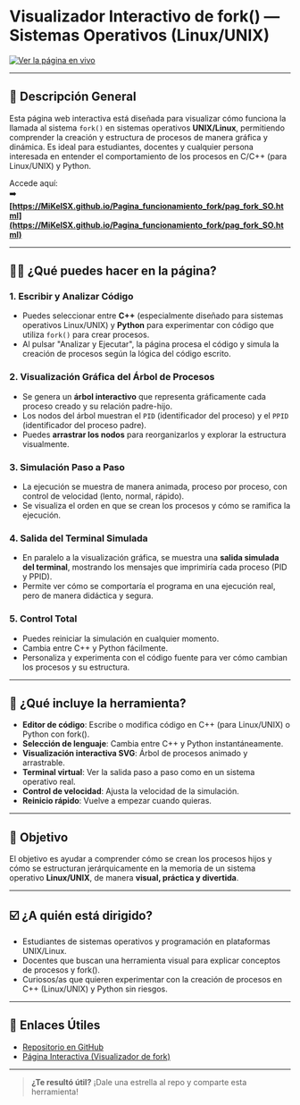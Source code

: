 # Visualizador Interactivo de fork() — Sistemas Operativos (Linux/UNIX)

[![Ver la página en vivo](https://img.shields.io/badge/Página%20Interactiva-Acceder-2563eb?style=for-the-badge&logo=github)](https://MiKelSX.github.io/Pagina_funcionamiento_fork/pag_fork_SO.html)

---

## 🌟 Descripción General

Esta página web interactiva está diseñada para visualizar cómo funciona la llamada al sistema `fork()` en sistemas operativos **UNIX/Linux**, permitiendo comprender la creación y estructura de procesos de manera gráfica y dinámica. Es ideal para estudiantes, docentes y cualquier persona interesada en entender el comportamiento de los procesos en C/C++ (para Linux/UNIX) y Python.

Accede aquí:  
➡️ **[https://MiKelSX.github.io/Pagina_funcionamiento_fork/pag_fork_SO.html](https://MiKelSX.github.io/Pagina_funcionamiento_fork/pag_fork_SO.html)**

---

## 🧑‍💻 ¿Qué puedes hacer en la página?

### 1. **Escribir y Analizar Código**
- Puedes seleccionar entre **C++** (especialmente diseñado para sistemas operativos Linux/UNIX) y **Python** para experimentar con código que utiliza `fork()` para crear procesos.
- Al pulsar "Analizar y Ejecutar", la página procesa el código y simula la creación de procesos según la lógica del código escrito.

### 2. **Visualización Gráfica del Árbol de Procesos**
- Se genera un **árbol interactivo** que representa gráficamente cada proceso creado y su relación padre-hijo.
- Los nodos del árbol muestran el `PID` (identificador del proceso) y el `PPID` (identificador del proceso padre).
- Puedes **arrastrar los nodos** para reorganizarlos y explorar la estructura visualmente.

### 3. **Simulación Paso a Paso**
- La ejecución se muestra de manera animada, proceso por proceso, con control de velocidad (lento, normal, rápido).
- Se visualiza el orden en que se crean los procesos y cómo se ramifica la ejecución.

### 4. **Salida del Terminal Simulada**
- En paralelo a la visualización gráfica, se muestra una **salida simulada del terminal**, mostrando los mensajes que imprimiría cada proceso (PID y PPID).
- Permite ver cómo se comportaría el programa en una ejecución real, pero de manera didáctica y segura.

### 5. **Control Total**
- Puedes reiniciar la simulación en cualquier momento.
- Cambia entre C++ y Python fácilmente.
- Personaliza y experimenta con el código fuente para ver cómo cambian los procesos y su estructura.

---

## 🧰 ¿Qué incluye la herramienta?

- **Editor de código**: Escribe o modifica código en C++ (para Linux/UNIX) o Python con fork().
- **Selección de lenguaje**: Cambia entre C++ y Python instantáneamente.
- **Visualización interactiva SVG**: Árbol de procesos animado y arrastrable.
- **Terminal virtual**: Ver la salida paso a paso como en un sistema operativo real.
- **Control de velocidad**: Ajusta la velocidad de la simulación.
- **Reinicio rápido**: Vuelve a empezar cuando quieras.

---

## 🎯 Objetivo

El objetivo es ayudar a comprender cómo se crean los procesos hijos y cómo se estructuran jerárquicamente en la memoria de un sistema operativo **Linux/UNIX**, de manera **visual, práctica y divertida**.

---

## ☑️ ¿A quién está dirigido?

- Estudiantes de sistemas operativos y programación en plataformas UNIX/Linux.
- Docentes que buscan una herramienta visual para explicar conceptos de procesos y fork().
- Curiosos/as que quieren experimentar con la creación de procesos en C++ (Linux/UNIX) y Python sin riesgos.

---

## 📎 Enlaces Útiles

- [Repositorio en GitHub](https://github.com/MiKelSX/Pagina_funcionamiento_fork)
- [Página Interactiva (Visualizador de fork)](https://MiKelSX.github.io/Pagina_funcionamiento_fork/pag_fork_SO.html)

---

> **¿Te resultó útil?** ¡Dale una estrella al repo y comparte esta herramienta!
